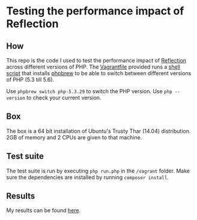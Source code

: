 # Testing the performance impact of Reflection

## How

This repo is the code I used to test the performance impact of [Reflection](http://php.net/manual/en/book.reflection.php) across different versions of PHP.
The [Vagrantfile](https://github.com/hannesvdvreken/reflection-tests/blob/master/Vagrantfile) provided runs
a [shell script](https://github.com/hannesvdvreken/reflection-tests/blob/master/provisioning/provision.sh)
that installs [phpbrew](http://phpbrew.github.io/phpbrew/) to be able to switch between different versions of PHP (5.3 till 5.6).

Use `phpbrew switch php-5.3.29` to switch the PHP version. Use `php --version` to check your current version.

## Box

The box is a 64 bit installation of Ubuntu's Trusty Thar (14.04) distribution. 2GB of memory and 2 CPUs are given to that machine.

## Test suite

The test suite is run by executing `php run.php` in the `/vagrant` folder.
Make sure the dependencies are installed by running `composer install`.

## Results

My results can be found [here](https://gist.github.com/hannesvdvreken/5d2341a91e76614f80ad).

